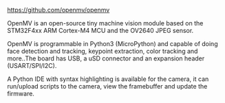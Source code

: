 https://github.com/openmv/openmv

OpenMV is an open-source tiny machine vision module based on the STM32F4xx ARM Cortex-M4 MCU and the OV2640 JPEG sensor.

OpenMV is programmable in Python3 (MicroPython) and capable of doing face detection and tracking, keypoint extraction, color tracking and more..The board has USB, a uSD connector and an expansion header (USART/SPI/I2C).

A Python IDE with syntax highlighting is available for the camera, it can run/upload scripts to the camera, view the framebuffer and update the firmware.

